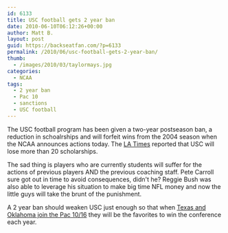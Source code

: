 ```yaml
---
id: 6133
title: USC football gets 2 year ban
date: 2010-06-10T06:12:26+00:00
author: Matt B.
layout: post
guid: https://backseatfan.com/?p=6133
permalink: /2010/06/usc-football-gets-2-year-ban/
thumb:
  - /images/2010/03/taylormays.jpg
categories:
  - NCAA
tags:
  - 2 year ban
  - Pac 10
  - sanctions
  - USC football
---
```


<div class="entry">
  <p>
    The USC football program has been given a two-year postseason ban, a reduction in schoalrships and will forfeit wins from the 2004 season when the NCAA announces actions today. The <a href="http://www.latimes.com/sports/la-sp-usc-20100610,0,7548894.story">LA Times</a> reported that USC will lose more than 20 scholarships.
  </p>

  <p>
    The sad thing is players who are currently students will suffer for the actions of previous players AND the previous coaching staff. Pete Carroll sure got out in time to avoid consequences, didn't he? Reggie Bush was also able to leverage his situation to make big time NFL money and now the little guys will take the brunt of the punishment.
  </p>

  <p>
    A 2 year ban should weaken USC just enough so that when <a href="https://backseatfan.com/index.php/2010/06/big-12-to-be-dissolved-6-teams-leaving-for-pac-10/">Texas and Oklahoma join the Pac 10/16</a> they will be the favorites to win the conference each year.
  </p>
</div>
